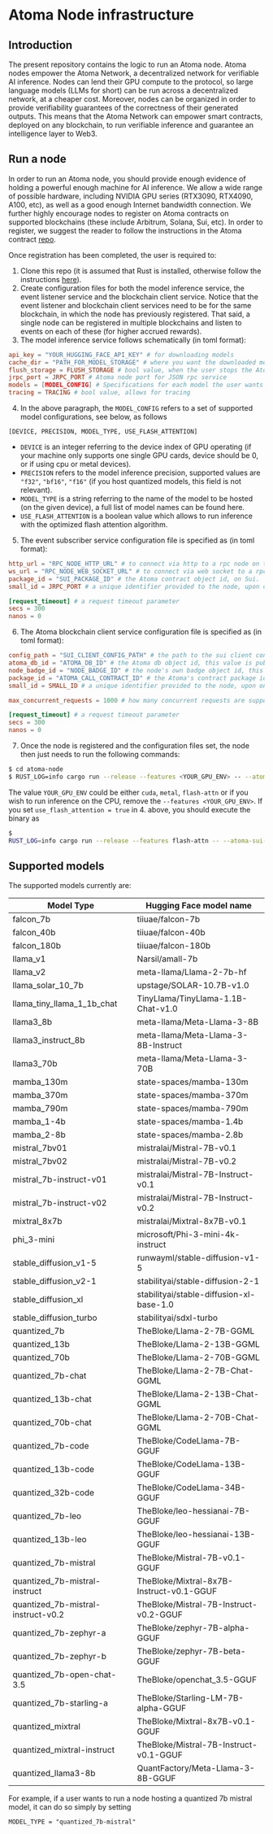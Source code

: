 # Atoma Node infrastructure

## Introduction

The present repository contains the logic to run an Atoma node. Atoma nodes empower the Atoma Network, a decentralized network
for verifiable AI inference. Nodes can lend their GPU compute to the protocol, so large language models (LLMs for short) can be
run across a decentralized network, at a cheaper cost. Moreover, nodes can be organized in order to provide verifiability guarantees
of the correctness of their generated outputs. This means that the Atoma Network can empower smart contracts, deployed on any blockchain,
to run verifiable inference and guarantee an intelligence layer to Web3. 

## Run a node

In order to run an Atoma node, you should provide enough evidence of holding a powerful enough machine for AI inference. We
allow a wide range of possible hardware, including NVIDIA GPU series (RTX3090, RTX4090, A100, etc), as well as a good enough
Internet bandwidth connection. We further highly encourage nodes to register on Atoma contracts on supported blockchains
(these include Arbitrum, Solana, Sui, etc). In order to register, we suggest the reader to follow the instructions in the
Atoma contract [repo](https://github.com/atoma-network/atoma-contracts).

Once registration has been completed, the user is required to:

1. Clone this repo (it is assumed that Rust is installed, otherwise follow the instructions [here](https://www.rust-lang.org/tools/install)).
2. Create configuration files for both the model inference service, the event listener service and the blockchain client service. Notice
that the event listener and blockchain client services need to be for the same blockchain, in which the node has previously registered. That said, a single node can be registered in multiple blockchains and listen to events on each of these (for higher accrued rewards).
3. The model inference service follows schematically (in toml format):

```toml
api_key = "YOUR_HUGGING_FACE_API_KEY" # for downloading models
cache_dir = "PATH_FOR_MODEL_STORAGE" # where you want the downloaded models to be stored
flush_storage = FLUSH_STORAGE # bool value, when the user stops the Atoma node, it flushes or not the downloaded models
jrpc_port = JRPC_PORT # Atoma node port for JSON rpc service
models = [MODEL_CONFIG] # Specifications for each model the user wants to operate, as an Atoma Node
tracing = TRACING # bool value, allows for tracing
```

4. In the above paragraph, the `MODEL_CONFIG` refers to a set of supported model configurations, see below, as follows

```
[DEVICE, PRECISION, MODEL_TYPE, USE_FLASH_ATTENTION]
```

- `DEVICE` is an integer referring to the device index of GPU operating (if your machine only supports one single GPU cards, device should be 0, or if using cpu or metal devices). 
- `PRECISION` refers to the model inference precision, supported values are
`"f32"`, `"bf16"`, `"f16"` (if you host quantized models, this field is not relevant). 
- `MODEL_TYPE` is a string referring to the name
of the model to be hosted (on the given device), a full list of model names can be found here. 
- `USE_FLASH_ATTENTION` is a boolean value which allows to run inference with the optimized flash attention algorithm.

5. The event subscriber service configuration file is specified as (in toml format):

```toml
http_url = "RPC_NODE_HTTP_URL" # to connect via http to a rpc node on the blockchain
ws_url = "RPC_NODE_WEB_SOCKET_URL" # to connect via web socket to a rpc node on the blockchain, relevant for listening to events
package_id = "SUI_PACKAGE_ID" # the Atoma contract object id, on Sui.
small_id = JRPC_PORT # a unique identifier provided to the node, upon on-chain registration

[request_timeout] # a request timeout parameter
secs = 300
nanos = 0
```

6. The Atoma blockchain client service configuration file is specified as (in toml format):

```toml
config_path = "SUI_CLIENT_CONFIG_PATH" # the path to the sui client configuration path (for connecting the user's wallet)
atoma_db_id = "ATOMA_DB_ID" # the Atoma db object id, this value is publicly available (see below)
node_badge_id = "NODE_BADGE_ID" # the node's own badge object id, this value is provided to the node upon registration
package_id = "ATOMA_CALL_CONTRACT_ID" # the Atoma's contract package id, this value is publicly available (see below)
small_id = SMALL_ID # a unique identifier provided to the node, upon on-chain registration (same as above)

max_concurrent_requests = 1000 # how many concurrent requests are supported by the Sui's client service

[request_timeout] # a request timeout parameter
secs = 300
nanos = 0
```

7. Once the node is registered and the configuration files set, the node then just needs to run the following commands:

```sh
$ cd atoma-node
$ RUST_LOG=info cargo run --release --features <YOUR_GPU_ENV> -- --atoma-sui-client-config-path <PATH_TO_ATOMA_SUI_CLIENT_CONFIG> --model-config-path <PATH_TO_MODEL_CONFIG> --sui-subscriber-path <PATH_TO_SUI_EVENT_SUBSCRIBER_CONFIG>
```

The value `YOUR_GPU_ENV` could be either `cuda`, `metal`, `flash-attn` or if you wish to run inference on the CPU, remove the `--features <YOUR_GPU_ENV>`. If you set `use_flash_attention = true` in 4. above, you should execute the binary as

```sh
$ 
RUST_LOG=info cargo run --release --features flash-attn -- --atoma-sui-client-config-path <PATH_TO_ATOMA_SUI_CLIENT_CONFIG> --model-config-path <PATH_TO_MODEL_CONFIG> --sui-subscriber-path <PATH_TO_SUI_EVENT_SUBSCRIBER_CONFIG>
```

## Supported models

The supported models currently are:

| Model Type                     | Hugging Face model name        |
|--------------------------------|--------------------------------|
| falcon_7b                      | tiiuae/falcon-7b               |
| falcon_40b                     | tiiuae/falcon-40b              |
| falcon_180b                    | tiiuae/falcon-180b             |
| llama_v1                       | Narsil/amall-7b                |
| llama_v2                       | meta-llama/Llama-2-7b-hf       |
| llama_solar_10_7b              | upstage/SOLAR-10.7B-v1.0       |
| llama_tiny_llama_1_1b_chat     | TinyLlama/TinyLlama-1.1B-Chat-v1.0 |
| llama3_8b                      | meta-llama/Meta-Llama-3-8B      |
| llama3_instruct_8b             | meta-llama/Meta-Llama-3-8B-Instruct |
| llama3_70b                     | meta-llama/Meta-Llama-3-70B     |
| mamba_130m                     | state-spaces/mamba-130m         |
| mamba_370m                     | state-spaces/mamba-370m         |
| mamba_790m                     | state-spaces/mamba-790m         |
| mamba_1-4b                     | state-spaces/mamba-1.4b         |
| mamba_2-8b                     | state-spaces/mamba-2.8b         |
| mistral_7bv01                  | mistralai/Mistral-7B-v0.1       |
| mistral_7bv02                  | mistralai/Mistral-7B-v0.2       |
| mistral_7b-instruct-v01        | mistralai/Mistral-7B-Instruct-v0.1 |
| mistral_7b-instruct-v02        | mistralai/Mistral-7B-Instruct-v0.2 |
| mixtral_8x7b                   | mistralai/Mixtral-8x7B-v0.1     |
| phi_3-mini                     | microsoft/Phi-3-mini-4k-instruct |
| stable_diffusion_v1-5          | runwayml/stable-diffusion-v1-5  |
| stable_diffusion_v2-1          | stabilityai/stable-diffusion-2-1 |
| stable_diffusion_xl            | stabilityai/stable-diffusion-xl-base-1.0 |
| stable_diffusion_turbo         | stabilityai/sdxl-turbo          |
| quantized_7b                   | TheBloke/Llama-2-7B-GGML        |
| quantized_13b                  | TheBloke/Llama-2-13B-GGML       |
| quantized_70b                  | TheBloke/Llama-2-70B-GGML       |
| quantized_7b-chat              | TheBloke/Llama-2-7B-Chat-GGML   |
| quantized_13b-chat             | TheBloke/Llama-2-13B-Chat-GGML  |
| quantized_70b-chat             | TheBloke/Llama-2-70B-Chat-GGML  |
| quantized_7b-code              | TheBloke/CodeLlama-7B-GGUF     |
| quantized_13b-code             | TheBloke/CodeLlama-13B-GGUF    |
| quantized_32b-code             | TheBloke/CodeLlama-34B-GGUF    |
| quantized_7b-leo               | TheBloke/leo-hessianai-7B-GGUF |
| quantized_13b-leo              | TheBloke/leo-hessianai-13B-GGUF |
| quantized_7b-mistral           | TheBloke/Mistral-7B-v0.1-GGUF  |
| quantized_7b-mistral-instruct  | TheBloke/Mixtral-8x7B-Instruct-v0.1-GGUF |
| quantized_7b-mistral-instruct-v0.2 | TheBloke/Mistral-7B-Instruct-v0.2-GGUF |
| quantized_7b-zephyr-a          | TheBloke/zephyr-7B-alpha-GGUF   |
| quantized_7b-zephyr-b          | TheBloke/zephyr-7B-beta-GGUF    |
| quantized_7b-open-chat-3.5     | TheBloke/openchat_3.5-GGUF     |
| quantized_7b-starling-a        | TheBloke/Starling-LM-7B-alpha-GGUF |
| quantized_mixtral              | TheBloke/Mixtral-8x7B-v0.1-GGUF |
| quantized_mixtral-instruct     | TheBloke/Mistral-7B-Instruct-v0.1-GGUF |
| quantized_llama3-8b            | QuantFactory/Meta-Llama-3-8B-GGUF |

For example, if a user wants to run a node hosting a quantized 7b mistral model, it can do so simply by setting

```
MODEL_TYPE = "quantized_7b-mistral"
```
